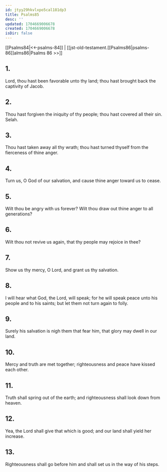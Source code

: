 ```yaml
---
id: jtyy29hkvlxpo5cal181dp3
title: Psalms85
desc: ''
updated: 1704669006678
created: 1704669006678
isDir: false
---
```

[[Psalms84|<<-psalms-84]] | [[jst-old-testament.[[Psalms86|psalms-86]]alms86|Psalms 86 >>]]
## 1.
Lord, thou hast been favorable unto thy land; thou hast brought back the captivity of Jacob.
## 2.
Thou hast forgiven the iniquity of thy people; thou hast covered all their sin. Selah.
## 3.
Thou hast taken away all thy wrath; thou hast turned thyself from the fierceness of thine anger.
## 4.
Turn us, O God of our salvation, and cause thine anger toward us to cease.
## 5.
Wilt thou be angry with us forever? Wilt thou draw out thine anger to all generations?
## 6.
Wilt thou not revive us again, that thy people may rejoice in thee?
## 7.
Show us thy mercy, O Lord, and grant us thy salvation.
## 8.
I will hear what God, the Lord, will speak; for he will speak peace unto his people and to his saints; but let them not turn again to folly.
## 9.
Surely his salvation is nigh them that fear him, that glory may dwell in our land.
## 10.
Mercy and truth are met together; righteousness and peace have kissed each other.
## 11.
Truth shall spring out of the earth; and righteousness shall look down from heaven.
## 12.
Yea, the Lord shall give that which is good; and our land shall yield her increase.
## 13.
Righteousness shall go before him and shall set us in the way of his steps.

